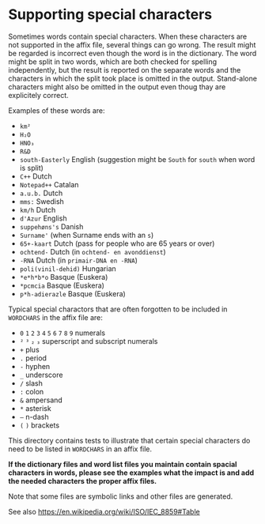 # Supporting special characters

Sometimes words contain special characters. When these characters are not supported in the affix file, several things can go wrong. The result might be regarded is incorrect even though the word is in the dictionary. The word might be split in two words, which are both checked for spelling independently, but the result is reported on the separate words and the characters in which the split took place is omitted in the output. Stand-alone characters might also be omitted in the output even thoug thay are explicitely correct.

Examples of these words are:
* `km²`
* `H₂O`
* `HNO₃`
* `R&D`
* `south-Easterly` English (suggestion might be `South` for `south` when word is split)
* `C++` Dutch
* `Notepad++` Catalan
* `a.u.b.` Dutch
* `mms:` Swedish
* `km/h` Dutch
* `d'Azur` English
* `suppehøns's` Danish
* `Surname'` (when Surname ends with an `s`)
* `65+-kaart` Dutch (pass for people who are 65 years or over)
* `ochtend-` Dutch (in `ochtend- en avonddienst`)
* `-RNA` Dutch (in `primair-DNA en -RNA`)
* `poli(vinil-dehid)` Hungarian
* `*e*h*b*o` Basque (Euskera)
* `*pcmcia` Basque (Euskera)
* `p*h-adierazle` Basque (Euskera)

Typical special charactors that are often forgotten to be included in `WORDCHARS` in the affix file are:
* `0` `1` `2` `3` `4` `5` `6` `7` `8` `9` numerals
* `²` `³` `₂` `₃` superscript and subscript numerals
* `+` plus
* `.` period
* `-` hyphen
* `_` underscore
* `/` slash
* `:` colon
* `&` ampersand
* `*` asterisk
* `–` n-dash
* `(` `)` brackets

This directory contains tests to illustrate that certain special characters do need to be listed in `WORDCHARS` in an affix file.

**If the dictionary files and word list files you maintain contain spacial characters in words, please see the examples what the impact is and add the needed characters the proper affix files.**


Note that some files are symbolic links and other files are generated.

See also https://en.wikipedia.org/wiki/ISO/IEC_8859#Table

